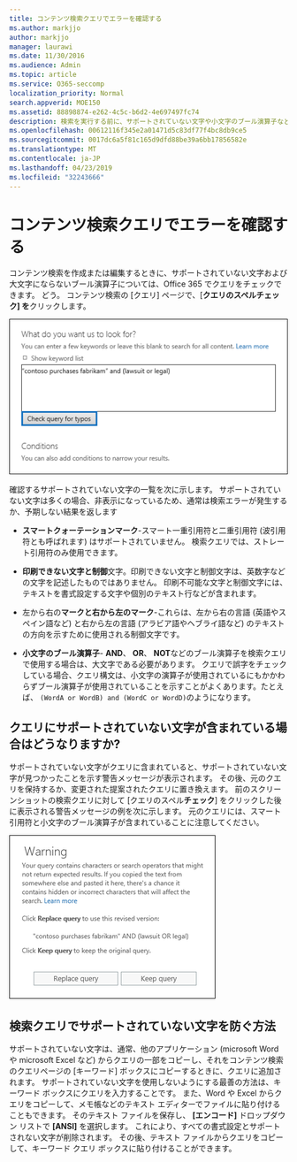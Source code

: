 ```yaml
---
title: コンテンツ検索クエリでエラーを確認する
ms.author: markjjo
author: markjjo
manager: laurawi
ms.date: 11/30/2016
ms.audience: Admin
ms.topic: article
ms.service: O365-seccomp
localization_priority: Normal
search.appverid: MOE150
ms.assetid: 88898874-e262-4c5c-b6d2-4e697497fc74
description: 検索を実行する前に、サポートされていない文字や小文字のブール演算子などのエラーと入力ミスについては、キーワードクエリのコンテンツ検索を確認してください。 エラーが見つかった場合は、変更されたクエリを提案します。
ms.openlocfilehash: 00612116f345e2a01471d5c83df77f4bc8db9ce5
ms.sourcegitcommit: 0017dc6a5f81c165d9dfd88be39a6bb17856582e
ms.translationtype: MT
ms.contentlocale: ja-JP
ms.lasthandoff: 04/23/2019
ms.locfileid: "32243666"
---
```

# <a name="check-your-content-search-query-for-errors"></a>コンテンツ検索クエリでエラーを確認する

コンテンツ検索を作成または編集するときに、サポートされていない文字および大文字にならないブール演算子については、Office 365 でクエリをチェックできます。 どう。 コンテンツ検索の [クエリ] ページで、[**クエリのスペルチェック] を**クリックします。 
  
![[クエリのスペルチェックを行う] をクリックして、サポートされていない文字の検索クエリを確認します。](media/e5314306-cfb2-481d-9b5c-13ce658156e7.png)
  
確認するサポートされていない文字の一覧を次に示します。 サポートされていない文字は多くの場合、非表示になっているため、通常は検索エラーが発生するか、予期しない結果を返します
  
- **スマートクォーテーションマーク**-スマート一重引用符と二重引用符 (波引用符とも呼ばれます) はサポートされていません。 検索クエリでは、ストレート引用符のみ使用できます。 
    
- **印刷できない文字と制御**文字。印刷できない文字と制御文字は、英数字などの文字を記述したものではありません。 印刷不可能な文字と制御文字には、テキストを書式設定する文字や個別のテキスト行などが含まれます。 
    
- 左から右の**マークと右から左のマーク**-これらは、左から右の言語 (英語やスペイン語など) と右から左の言語 (アラビア語やヘブライ語など) のテキストの方向を示すために使用される制御文字です。
    
- **小文字のブール演算子**- **AND**、 **OR**、 **NOT**などのブール演算子を検索クエリで使用する場合は、大文字である必要があります。 クエリで誤字をチェックしている場合、クエリ構文は、小文字の演算子が使用されているにもかかわらずブール演算子が使用されていることを示すことがよくあります。たとえば、 `(WordA or WordB) and (WordC or WordD)`のようになります。
    
## <a name="what-happens-if-a-query-has-an-unsupported-character"></a>クエリにサポートされていない文字が含まれている場合はどうなりますか?

サポートされていない文字がクエリに含まれていると、サポートされていない文字が見つかったことを示す警告メッセージが表示されます。 その後、元のクエリを保持するか、変更された提案されたクエリに置き換えます。 前のスクリーンショットの検索クエリに対して [クエリのスペル**チェック**] をクリックした後に表示される警告メッセージの例を次に示します。 元のクエリには、スマート引用符と小文字のブール演算子が含まれていることに注意してください。 
  
![クエリに対して推奨されるリビジョンの警告メッセージが表示されます。](media/23214b30-8e52-412c-bd80-63fb1b3ed52d.png)
  
## <a name="how-to-prevent-unsupported-characters-in-your-search-queries"></a>検索クエリでサポートされていない文字を防ぐ方法

サポートされていない文字は、通常、他のアプリケーション (microsoft Word や microsoft Excel など) からクエリの一部をコピーし、それをコンテンツ検索のクエリページの [キーワード] ボックスにコピーするときに、クエリに追加されます。 サポートされていない文字を使用しないようにする最善の方法は、キーワード ボックスにクエリを入力することです。 また、Word や Excel からクエリをコピーして、メモ帳などのテキスト エディターでファイルに貼り付けることもできます。 そのテキスト ファイルを保存し、 **[エンコード]** ドロップダウン リストで **[ANSI]** を選択します。 これにより、すべての書式設定とサポートされない文字が削除されます。 その後、テキスト ファイルからクエリをコピーして、キーワード クエリ ボックスに貼り付けることができます。 
